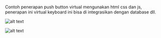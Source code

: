 
Contoh penerapan push button virtual mengunakan html css dan js, penerapan ini virtual keyboard ini bisa di integrasikan dengan database dll.

![alt text](https://github.com/aldysetiaa/virtual-keypad-html/blob/main/ss1.png)

![alt text](https://github.com/aldysetiaa/virtual-keypad-html/blob/main/ss2.png)
